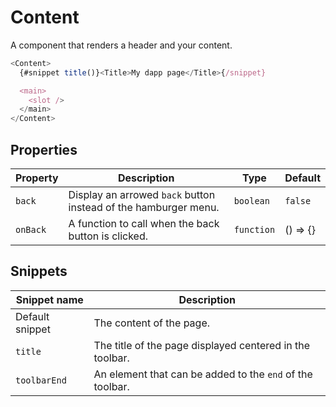 # Content

A component that renders a header and your content.

```javascript
<Content>
  {#snippet title()}<Title>My dapp page</Title>{/snippet}

  <main>
    <slot />
  </main>
</Content>
```

## Properties

| Property | Description                                                     | Type       | Default  |
| -------- | --------------------------------------------------------------- | ---------- | -------- |
| `back`   | Display an arrowed `back` button instead of the hamburger menu. | `boolean`  | `false`  |
| `onBack` | A function to call when the back button is clicked.             | `function` | () => {} |

## Snippets

| Snippet name    | Description                                               |
| --------------- | --------------------------------------------------------- |
| Default snippet | The content of the page.                                  |
| `title`         | The title of the page displayed centered in the toolbar.  |
| `toolbarEnd`    | An element that can be added to the `end` of the toolbar. |
